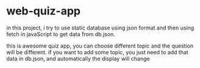 # web-quiz-app
in this project, i try to use static database using json format
and then using fetch in javaScript to get data from db.json.

this is awesome quiz app, you can choose different topic and the question will be different.
if you want to add some topic, you just need to add that data in db.json, and automatically the display will change

